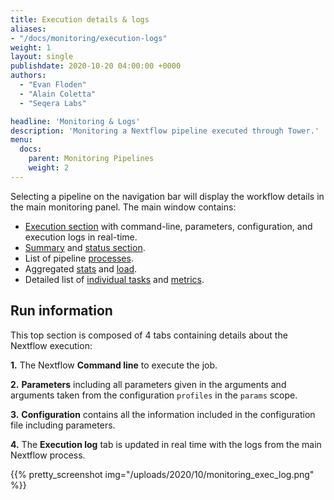 ```yaml
---
title: Execution details & logs
aliases:
- "/docs/monitoring/execution-logs"
weight: 1
layout: single
publishdate: 2020-10-20 04:00:00 +0000
authors:
  - "Evan Floden"
  - "Alain Coletta"
  - "Seqera Labs"

headline: 'Monitoring & Logs'
description: 'Monitoring a Nextflow pipeline executed through Tower.'
menu:
  docs:
    parent: Monitoring Pipelines
    weight: 2
---
```


Selecting a pipeline on the navigation bar will display the workflow details in the main monitoring panel. The main window contains:

* [Execution section](#run-information) with command-line, parameters, configuration, and execution logs in real-time.
* [Summary](/docs/monitoring/summary/) and [status section](/docs/monitoring/summary/).
* List of pipeline [processes](/docs/monitoring/processes/).
* Aggregated [stats](/docs/monitoring/aggregate_stats/) and [load](/docs/monitoring/aggregate_stats/#load-and-utilization).
* Detailed list of [individual tasks](/docs/monitoring/tasks/#task-table) and [metrics](/docs/monitoring/tasks/#resource-metrics).

## Run information

This top section is composed of 4 tabs containing details about the Nextflow execution:

**1.** The Nextflow **Command line** to execute the job.

**2.** **Parameters** including all parameters given in the arguments and arguments taken from the configuration `profiles` in the `params` scope.

**3.** **Configuration** contains all the information included in the configuration file including parameters.

**4.** The **Execution log** tab is updated in real time with the logs from the main Nextflow process.

{{% pretty_screenshot img="/uploads/2020/10/monitoring_exec_log.png" %}}

<br>
